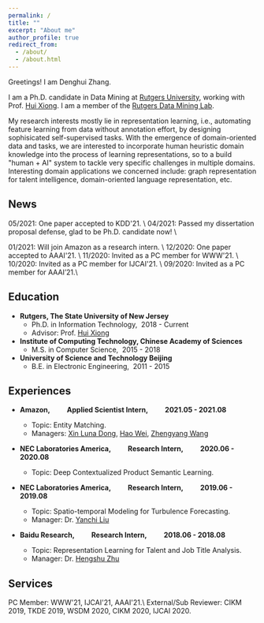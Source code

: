 ```yaml
---
permalink: /
title: ""
excerpt: "About me"
author_profile: true
redirect_from: 
  - /about/
  - /about.html
---
```


Greetings! I am Denghui Zhang.

I am a Ph.D. candidate in Data Mining at [Rutgers University](https://www.rutgers.edu/), working with Prof. [Hui Xiong](https://scholar.google.com.hk/citations?hl=zh-CN&user=cVDF1tkAAAAJ&view_op=list_works&sortby=pubdate). I am a member of the [Rutgers Data Mining Lab](http://datamining.rutgers.edu/CDMBA/). 
<!-- Prior to UIUC, I got my master's degree from [Institute of Computing Technology](http://www.ict.ac.cn/), [Chinese Academy of Sciences](http://www.cas.cn/) in 2018, and received my bachelor's degree from [University of Science and Technology Beijing](http://www.ustb.edu.cn/index.asp) with Beijing Outstanding Undergraduate Award in 2015. -->
<!-- My research interests lie in the general area of Natural Language Processing, with a special focus on multimedia knowledge extraction and knowledge-aware generation. -->
<!-- My research interests lie in solving interesting real-world problems in a data-driven way, e.g., representation learning for talent and job analysis, spatio-temporal modeling for turbulence forecasting. -->
<!-- More recently, I work on Natural Language Understanding, with a special focus on knowledge-enhanced language model pre-training. -->
<!-- I am also interested in Natural Language Understanding and knowledge graph, with a special focus on knowledge-enhanced language model pre-training. -->
My research interests mostly lie in representation learning, i.e., automating feature learning from data without annotation effort, by designing sophisicated self-supervised tasks. 
With the emergence of domain-oriented data and tasks, we are interested to incorporate human heuristic domain knowledge into the process of learning representations, so to a build "human + AI" system to tackle very specific challenges in multiple domains.
Interesting domain applications we concerned include: graph representation for talent intelligence, domain-oriented language representation, etc.

News
------
05/2021: One paper accepted to KDD'21. \\
04/2021: Passed my dissertation proposal defense, glad to be Ph.D. candidate now! \\
<!-- 01/2021: Will join Amazon as a research intern working with Dr. [Xin Luna Dong](http://lunadong.com/) and Dr. [Zhengyang Wang](https://zhengyang-wang.github.io/). \\ -->
<!-- 01/2021: Will join Amazon as a research intern working with Dr. [Xin Luna Dong](http://lunadong.com/), [Hao Wei], [Zhengyang Wang](https://zhengyang-wang.github.io/). \\ -->
01/2021: Will join Amazon as a research intern. \\
12/2020: One paper accepted to AAAI'21. \\
11/2020: Invited as a PC member for WWW'21. \\
10/2020: Invited as a PC member for IJCAI'21. \\
09/2020: Invited as a PC member for AAAI’21.\\
<!-- 09/2020 New preprint is out! [E-BERT: A Phrase and Product Knowledge Enhanced Language Model for E-commerce](https://arxiv.org/pdf/2009.02835.pdf) -->

Education
------
<!-- ### Education -->
  * **Rutgers, The State University of New Jersey**
    * Ph.D. in Information Technology, &nbsp;2018 - Current
    * Advisor: Prof. [Hui Xiong](http://datamining.rutgers.edu/) 
  * **Institute of Computing Technology, Chinese Academy of Sciences**
    * M.S. in Computer Science, &nbsp;2015 - 2018
    <!-- * Advisor: Prof. [Jun Xu](https://scholar.google.com/citations?user=su14mcEAAAAJ&hl=enl)  -->
  * **University of Science and Technology Beijing**
    * B.E. in Electronic Engineering, &nbsp;2011 - 2015
    <!-- * Beijing Outstanding Undergraduate Award (Top 2%) -->

<!-- Publications
------ -->


<!--Experience
------
  * **08/2018 - 08/2019, Rensselaer Polytechnic Institute**
    * Research Assistant at [Blender Lab](http://blender.cs.illinois.edu/index.html)
    * Advisor: Prof. [Heng Ji](http://blender.cs.illinois.edu/hengji.html)
    * Focus: Multimedia Information Extraction and Generation
  * **05/2014 - 07/2018, Institute of Computing Technology, Chinese Academy of Sciences**
    * Research Assistant at [CAS Key Lab of Network Data Science and Technology](http://www.bigdatalab.ac.cn/lab/lab/english)
    * Advisor: Prof. [Yuanzhuo Wang](http://sourcedb.ict.cas.cn/cn/jssrck/201011/t20101122_3025790.html)
    * Focus: Knowledge Base Construction and Completion (Link Prediction)-->

<!-- Internships -->
Experiences
------
* **Amazon,    &emsp;&emsp; Applied Scientist Intern, &emsp;&emsp;    2021.05 - 2021.08**
    * Topic: Entity Matching.
    * Managers: [Xin Luna Dong](http://lunadong.com/), [Hao Wei](https://scholar.google.com.hk/citations?user=n6FiSS0AAAAJ&hl=en), [Zhengyang Wang](https://scholar.google.com/citations?user=A4fNBtEAAAAJ)

* **NEC Laboratories America,    &emsp;&emsp; Research Intern, &emsp;&emsp;    2020.06 - 2020.08**
    * Topic: Deep Contextualized Product Semantic Learning.

* **NEC Laboratories America,    &emsp;&emsp; Research Intern, &emsp;&emsp;    2019.06 - 2019.08**
    * Topic: Spatio-temporal Modeling for Turbulence Forecasting.
    * Manager: Dr. [Yanchi Liu](https://scholar.google.com.hk/citations?hl=zh-CN&user=faLmr-YAAAAJ&view_op=list_works&sortby=pubdate) 

* **Baidu Research,       &emsp;&emsp; Research Intern, &emsp;&emsp;    2018.06 - 2018.08**
    * Topic: Representation Learning for Talent and Job Title Analysis.
    * Manager: Dr. [Hengshu Zhu](http://www.zhuhengshu.com/) 

Services
------
PC Member: WWW'21, IJCAI'21, AAAI'21.\\
External/Sub Reviewer:  CIKM 2019, TKDE 2019, WSDM 2020, CIKM 2020, IJCAI 2020.




